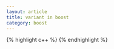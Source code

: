 ```yaml
---
layout: article
title: variant in boost
category: boost
---
```


{% highlight c++ %}
{% endhighlight %}


